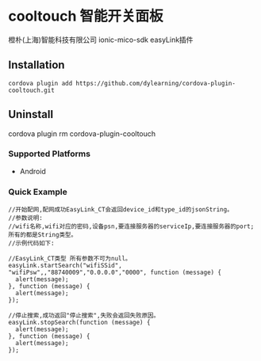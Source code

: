 # cooltouch 智能开关面板
   橙朴(上海)智能科技有限公司
   ionic-mico-sdk easyLink插件

## Installation

    cordova plugin add https://github.com/dylearning/cordova-plugin-cooltouch.git

## Uninstall
   cordova plugin rm cordova-plugin-cooltouch
    
### Supported Platforms
- Android

### Quick Example
    //开始配网,配网成功EasyLink_CT会返回device_id和type_id的jsonString。
    //参数说明:
    //wifi名称,wifi对应的密码,设备psn,要连接服务器的serviceIp,要连接服务器的port;所有的都是String类型。
    //示例代码如下:
    
    //EasyLink_CT类型 所有参数不可为null。
    easyLink.startSearch("wifiSSid", "wifiPsw",,"88740009","0.0.0.0","0000", function (message) {
      alert(message);
    }, function (message) {
      alert(message);
    });

    //停止搜索,成功返回"停止搜索",失败会返回失败原因。
    easyLink.stopSearch(function (message) {
      alert(message);
    }, function (message) {
      alert(message);
    });
